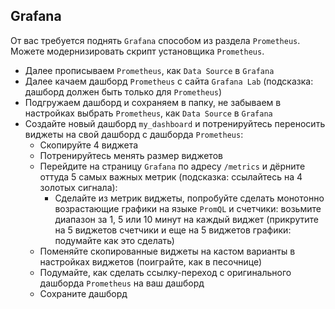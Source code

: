 ## Grafana

От вас требуется поднять `Grafana` способом из раздела `Prometheus`. Можете модернизировать скрипт установщика `Prometheus`.
 - Далее прописываем `Prometheus`, как `Data Source` в `Grafana`
 - Далее качаем дашборд `Prometheus` с сайта `Grafana Lab` (подсказка: дашборд должен быть только для `Prometheus`)
 - Подгружаем дашборд и сохраняем в папку, не забываем в настройках выбрать `Prometheus`, как `Data Source` в `Grafana`
 - Создайте новый дашборд `my_dashboard` и потренируйтесь переносить виджеты на свой дашборд с дашборда `Prometheus`:
   - Скопируйте 4 виджета
   - Потренируйтесь менять размер виджетов
   - Перейдите на страницу `Grafana` по адресу `/metrics` и дёрните оттуда 5 самых важных метрик (подсказка: ссылайтесь на 4 золотых сигнала):
     - Сделайте из метрик виджеты, попробуйте сделать монотонно возрастающие графики на языке `PromQL` и счетчики: возьмите диапазон за 1, 5 или 10 минут на каждый виджет (прикрутите на 5 виджетов счетчики и еще на 5 виджетов графики: подумайте как это сделать)
   - Поменяйте скопированные виджеты на кастом варианты в настройках виджетов (поиграйте, как в песочнице)
   - Подумайте, как сделать ссылку-переход с оригинального дашборда `Prometheus` на ваш дашборд
   - Сохраните дашборд
